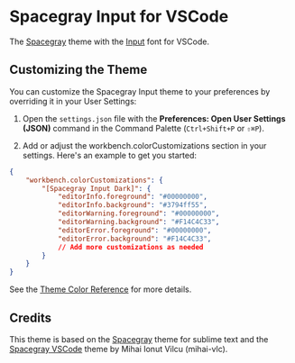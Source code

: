 # Spacegray Input for VSCode

The [Spacegray](https://github.com/zetavg/spacegray) theme with the [Input](https://input.djr.com/) font for VSCode.

## Customizing the Theme

You can customize the Spacegray Input theme to your preferences by overriding it in your User Settings:

1. Open the `settings.json` file with the **Preferences: Open User Settings (JSON)** command in the Command Palette (`Ctrl+Shift+P` or `⇧⌘P`).

2. Add or adjust the workbench.colorCustomizations section in your settings. Here's an example to get you started:

```json
{
    "workbench.colorCustomizations": {
        "[Spacegray Input Dark]": {
            "editorInfo.foreground": "#00000000",
            "editorInfo.background": "#3794ff55",
            "editorWarning.foreground": "#00000000",
            "editorWarning.background": "#F14C4C33",
            "editorError.foreground": "#00000000",
            "editorError.background": "#F14C4C33",
            // Add more customizations as needed
        }
    }
}
```

See the [Theme Color Reference](https://code.visualstudio.com/api/references/theme-color) for more details.

## Credits

This theme is based on the [Spacegray](https://github.com/SublimeText/Spacegray) theme for sublime text and the [Spacegray VSCode](https://github.com/mihai-vlc/spacegray-vscode/tree/master?tab=readme-ov-file) theme by Mihai Ionut Vilcu (mihai-vlc).
